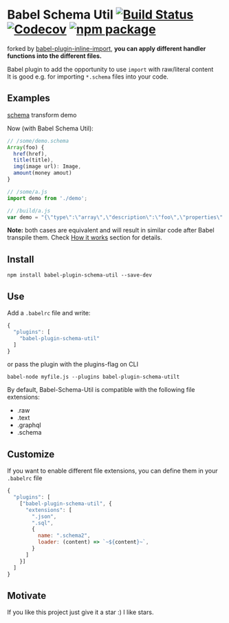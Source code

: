 # Babel Schema Util [![Build Status](https://travis-ci.org/ycjcl868/babel-plugin-schema-util.svg?branch=master)](https://travis-ci.org/ycjcl868/babel-plugin-schema-util) [![Codecov](https://img.shields.io/codecov/c/github/ycjcl868/babel-plugin-schema-util/master.svg?style=flat-square)](https://codecov.io/gh/ycjcl868/babel-plugin-schema-util/branch/master) [![npm package](https://img.shields.io/npm/v/babel-plugin-schema-util.svg?style=flat-square)](https://www.npmjs.org/package/babel-plugin-schema-util)

forked by [babel-plugin-inline-import](https://github.com/credcollective/babel-plugin-inline-import), **you can apply different handler functions into the different files.**

Babel plugin to add the opportunity to use `import` with raw/literal content<br>
It is good e.g. for importing `*.schema` files into your code.

## Examples
[schema](https://www.npmjs.com/package/schema-util) transform demo

Now (with Babel Schema Util):
```javascript
// /some/demo.schema
Array(foo) {
  href(href),
  title(title),
  img(image url): Image,
  amount(money amout)
}

// /some/a.js
import demo from './demo';
```

```javascript
// /build/a.js
var demo = "{\"type\":\"array\",\"description\":\"foo\",\"properties\":{\"href\":{\"type\":\"string\",\"description\":\"href\"},\"title\":{\"type\":\"string\",\"description\":\"title\"},\"img\":{\"type\":\"image\",\"description\":\"image url\"},\"amount\":{\"type\":\"string\",\"description\":\"money amout\"}}}";

```

**Note:** both cases are equivalent and will result in similar code after Babel transpile them. Check [How it works](#how-it-works) section for details.

## Install
```
npm install babel-plugin-schema-util --save-dev
```

## Use
Add a `.babelrc` file and write:
```javascript
{
  "plugins": [
    "babel-plugin-schema-util"
  ]
}
```
or pass the plugin with the plugins-flag on CLI
```
babel-node myfile.js --plugins babel-plugin-schema-utilt
```

By default, Babel-Schema-Util is compatible with the following file extensions:

* .raw
* .text
* .graphql
* .schema


## Customize
If you want to enable different file extensions, you can define them in your `.babelrc` file
```javascript
{
  "plugins": [
    ["babel-plugin-schema-util", {
      "extensions": [
        ".json",
        ".sql",
        {
          name: ".schema2",
          loader: (content) => `~${content}~`,
        }
      ]
    }]
  ]
}
```

## Motivate
If you like this project just give it a star :) I like stars.
